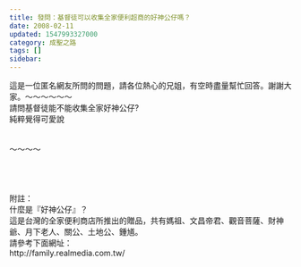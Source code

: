```yaml
---
title: 發問：基督徒可以收集全家便利超商的好神公仔嗎？
date: 2008-02-11
updated: 1547993327000
category: 成聖之路
tags: []
sidebar: 
---
```


<p>這是一位匿名網友所問的問題，請各位熱心的兄姐，有空時盡量幫忙回答。謝謝大家。<!--more-->～～～～～～<br/>請問基督徒能不能收集全家好神公仔?<br/>純粹覺得可愛說<br/><br/><br/>～～～～<br/><br/><br/><br/><br/>附註：<br/>什麼是『好神公仔』？<br/>這是台灣的全家便利商店所推出的贈品，共有媽祖、文昌帝君、觀音菩薩、財神爺、月下老人、關公、土地公、鍾馗。<br/>請參考下面網址：<br/>http://family.realmedia.com.tw/<br/><br/><br/></p>